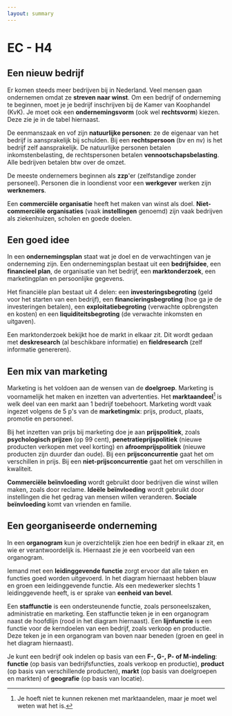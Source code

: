 ```yaml
---
layout: summary
---
```


# EC - H4

## Een nieuw bedrijf

Er komen steeds meer bedrijven bij in Nederland. Veel mensen gaan ondernemen omdat ze **streven naar winst**. Om een bedrijf of onderneming te beginnen, moet je je bedrijf inschrijven bij de Kamer van Koophandel (KvK). Je moet ook een **ondernemingsvorm** (ook wel **rechtsvorm**) kiezen. Deze zie je in de tabel hiernaast.

De eenmanszaak en vof zijn **natuurlijke personen**: ze de eigenaar van het bedrijf is aansprakelijk bij schulden. Bij een **rechtspersoon** (bv en nv) is het bedrijf zelf aansprakelijk. De natuurlijke personen betalen inkomstenbelasting, de rechtspersonen betalen **vennootschapsbelasting**. Alle bedrijven betalen btw over de omzet.

De meeste ondernemers beginnen als **zzp**'er (zelfstandige zonder personeel). Personen die in loondienst voor een **werkgever** werken zijn **werknemers**.

Een **commerciële organisatie** heeft het maken van winst als doel. **Niet-commerciële organisaties** (vaak **instellingen** genoemd) zijn vaak bedrijven als ziekenhuizen, scholen en goede doelen.

## Een goed idee

In een **ondernemingsplan** staat wat je doel en de verwachtingen van je onderneming zijn. Een ondernemingsplan bestaat uit een **bedrijfsidee**, een **financieel plan**, de organisatie van het bedrijf, een **marktonderzoek**, een marketingplan en persoonlijke gegevens.

Het financiële plan bestaat uit 4 delen: een **investeringsbegroting** (geld voor het starten van een bedrijf), een **financieringsbegroting** (hoe ga je de investeringen betalen), een **exploitatiebegroting** (verwachte opbrengsten en kosten) en een **liquiditeitsbegroting** (de verwachte inkomsten en uitgaven).

Een marktonderzoek bekijkt hoe de markt in elkaar zit. Dit wordt gedaan met **deskresearch** (al beschikbare informatie) en **fieldresearch** (zelf informatie genereren).

## Een mix van marketing

Marketing is het voldoen aan de wensen van de **doelgroep**. Marketing is voornamelijk het maken en inzetten van advertenties. Het **marktaandeel**[^1] is welk deel van een markt aan 1 bedrijf toebehoort. Marketing wordt vaak ingezet volgens de 5 p's van de **marketingmix**: prijs, product, plaats, promotie en personeel.

Bij het inzetten van prijs bij marketing doe je aan **prijspolitiek**, zoals **psychologisch prijzen** (op 99 cent), **penetratieprijspolitiek** (nieuwe producten verkopen met veel korting) en **afroomprijspolitiek** (nieuwe producten zijn duurder dan oude). Bij een **prijsconcurrentie** gaat het om verschillen in prijs. Bij een **niet-prijsconcurrentie** gaat het om verschillen in kwaliteit.

**Commerciële beïnvloeding** wordt gebruikt door bedrijven die winst willen maken, zoals door reclame. **Ideële** **beïnvloeding** wordt gebruikt door instellingen die het gedrag van mensen willen veranderen. **Sociale** **beïnvloeding** komt van vrienden en familie.

## Een georganiseerde onderneming

In een **organogram** kun je overzichtelijk zien hoe een bedrijf in elkaar zit, en wie er verantwoordelijk is. Hiernaast zie je een voorbeeld van een organogram.

Iemand met een **leidinggevende functie** zorgt ervoor dat alle taken en functies goed worden uitgevoerd. In het diagram hiernaast hebben blauw en groen een leidinggevende functie. Als een medewerker slechts 1 leidinggevende heeft, is er sprake van **eenheid van bevel**.

Een **staffunctie** is een ondersteunende functie, zoals personeelszaken, administratie en marketing. Een staffunctie teken je in een organogram naast de hoofdlijn (rood in het diagram hiernaast). Een **lijnfunctie** is een functie voor de kerndoelen van een bedrijf, zoals verkoop en productie. Deze teken je in een organogram van boven naar beneden (groen en geel in het diagram hiernaast).

Je kunt een bedrijf ook indelen op basis van een **F-, G-, P- of M-indeling**: **functie** (op basis van bedrijfsfuncties, zoals verkoop en productie), **product** (op basis van verschillende producten), **markt** (op basis van doelgroepen en markten) of **geografie** (op basis van locatie).

[^1]: Je hoeft niet te kunnen rekenen met marktaandelen, maar je moet wel weten wat het is.
